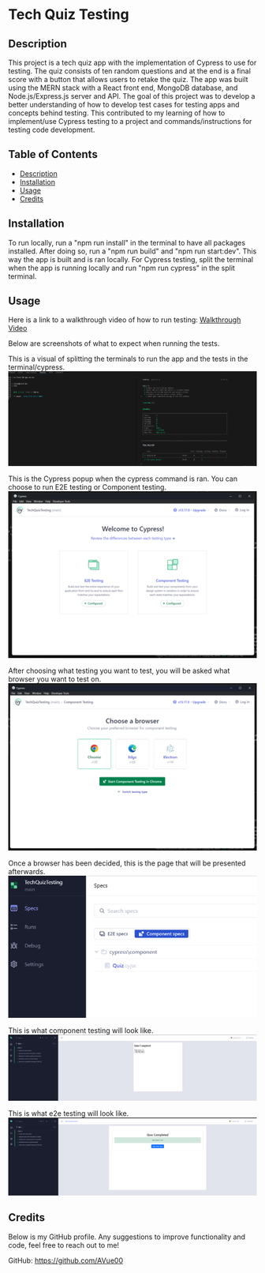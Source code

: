 # Tech Quiz Testing

## Description

This project is a tech quiz app with the implementation of Cypress to use for testing. The quiz consists of ten random questions and at the end is a final score with a button that allows users to retake the quiz. The app was built using the MERN stack with a React front end, MongoDB database, and Node.js/Express.js server and API. The goal of this project was to develop a better understanding of how to develop test cases for testing apps and concepts behind testing. This contributed to my learning of how to implement/use Cypress testing to a project and commands/instructions for testing code development.

## Table of Contents

- [Description](#description)
- [Installation](#installation)
- [Usage](#usage)
- [Credits](#credits)

## Installation

To run locally, run a "npm run install" in the terminal to have all packages installed. After doing so, run a "npm run build" and "npm run start:dev". This way the app is built and is ran locally. For Cypress testing, split the terminal when the app is running locally and run "npm run cypress" in the split terminal.

## Usage

Here is a link to a walkthrough video of how to run testing: [Walkthrough Video](https://drive.google.com/file/d/1qicMGYOGjEVtEEkMKSbMKbRpqSfBbQ8O/view)

Below are screenshots of what to expect when running the tests.

This is a visual of splitting the terminals to run the app and the tests in the terminal/cypress.
![Terminal-Setup](images/terminal-setup.png)

This is the Cypress popup when the cypress command is ran. You can choose to run E2E testing or Component testing.
![Cypress-Popup](images/cypress-popup.png)

After choosing what testing you want to test, you will be asked what browser you want to test on.
![Browser-Pick](images/cypress-browser-select.png)

Once a browser has been decided, this is the page that will be presented afterwards.
![Cypress-Page](images/cypress-browser-landing-page.png)

This is what component testing will look like.
![Cypress-Component-Testing](images/cypress-component-test.png)

This is what e2e testing will look like.
![Cypress-e2e-Testing](images/cypress-e2e-test.png)

## Credits

Below is my GitHub profile. Any suggestions to improve functionality and code, feel free to reach out to me!

GitHub: https://github.com/AVue00

